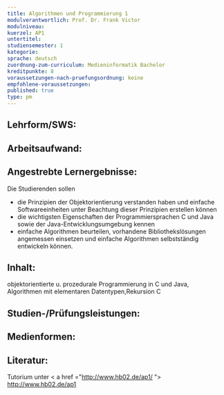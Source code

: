 ```yaml
---
title: Algorithmen und Programmierung 1
modulverantwortlich: Prof. Dr. Frank Victor
modulniveau:
kuerzel: AP1
untertitel:
studiensemester: 1
kategorie:
sprache: deutsch
zuordnung-zum-curriculum: Medieninformatik Bachelor
kreditpunkte: 8
voraussetzungen-nach-pruefungsordnung: keine
empfohlene-voraussetzungen: 
published: true
type: pm
---
```


## Lehrform/SWS:


## Arbeitsaufwand:

## Angestrebte Lernergebnisse:
Die Studierenden sollen  


- die Prinzipien der Objektorientierung verstanden haben und einfache Softwareeinheiten unter Beachtung dieser Prinzipien erstellen können
- die wichtigsten Eigenschaften der Programmiersprachen C und Java sowie der Java-Entwicklungsumgebung kennen
- einfache Algorithmen beurteilen, vorhandene Bibliothekslösungen angemessen einsetzen und einfache Algorithmen selbstständig entwickeln können.

## Inhalt:
objektorientierte u. prozedurale Programmierung in C und Java, Algorithmen mit elementaren Datentypen,Rekursion C

## Studien-/Prüfungsleistungen:


## Medienformen:


## Literatur:
Tutorium unter < a href ="http://www.hb02.de/ap1/ "> http://www.hb02.de/ap1

